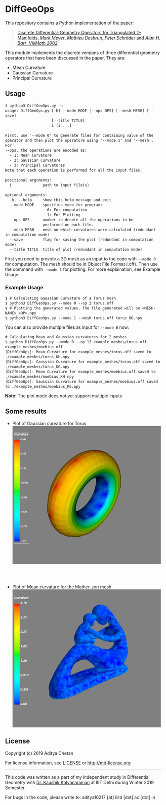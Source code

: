 # DiffGeoOps

This repository contains a Python implementation of the paper:

>[Discrete Differential-Geometry Operators for Triangulated 2-Manifolds. *Mark Meyer*, *Mathieu Desbrun*, *Peter Schröder* and *Alan H. Barr*. *VisMath 2002*](http://www.multires.caltech.edu/pubs/diffGeoOps.pdf)

This module implements the discrete versions of three differential geometry operators that have been discussed in the paper. They are:

- Mean Curvature
- Gaussian Curvature
- Principal Curvature

## Usage

```
$ python3 DiffGeoOps.py -h
usage: DiffGeoOps.py [-h] --mode MODE [--ops OPS] [--mesh MESH] [--save]
                     [--title TITLE]
                     i [i ...]

First, use '--mode 0' to generate files for containing value of the
operator and then plot the operatore using '--mode 1' and '--mesh'. For
--ops, the operations are encoded as:
  - 1: Mean Curvature
  - 2: Gaussian Curvature
  - 3: Principal Curvatures
Note that each operation is performed for all the input files.

positional arguments:
  i              path to input file(s)

optional arguments:
  -h, --help     show this help message and exit
  --mode MODE    specifies mode for program:
                 - 0: For computation
                 - 1: For Plotting
  --ops OPS      number to denote all the operations to be
                 performed on each file.
  --mesh MESH    mesh on which curvatures were calculated (redundant in computation mode)
  --save         flag for saving the plot (redundant in computation mode)
  --title TITLE  title of plot (redundant in computation mode)
```


First you need to provide a 3D mesh as an input to the code with `--mode 0` for computation. The mesh should be in Object File Format (.off). Then use the command with `--mode 1` for plotting. For more explaination, see Example Usage.

### Example Usage

```
$ # Calculating Gaussian Curvature of a Torus mesh
$ python3 DiffGeoOps.py --mode 0 --op 2 torus.off
$ # Plotting the generated values. The file generated will be <MESH-NAME>_<OP>.npy
$ python3 DiffGeoOps.py --mode 1 --mesh torus.off torus_KG.npy
```

You can also provide multiple files as input for `--mode 0` now:

```
# Calculating Mean and Gaussian curvatures for 2 meshes
$ python DiffGeoOps.py --mode 0 --op 12 example_meshes/torus.off example_meshes/moebius.off
[DiffGeoOps]: Mean Curvature for example_meshes/torus.off saved to ./example_meshes/torus_KH.npy
[DiffGeoOps]: Gaussian Curvature for example_meshes/torus.off saved to ./example_meshes/torus_KG.npy
[DiffGeoOps]: Mean Curvature for example_meshes/moebius.off saved to ./example_meshes/moebius_KH.npy
[DiffGeoOps]: Gaussian Curvature for example_meshes/moebius.off saved to ./example_meshes/moebius_KG.npy
```

**Note**: The plot mode does not yet support multiple inputs


## Some results
- Plot of Gaussian curvature for Torus
![Gaussian curvature for Torus](img/torus_KG.png?raw=true "Gaussian curvature of Torus")

<br> <br>
- Plot of Mean curvature for the Mother-son mesh
![Mean curvature for Mother-son mesh](img/mother.png "Mean curvature plot for Mother-son mesh")


## License 

Copyright (c) 2019 Aditya Chetan

For license information, see [LICENSE](LICENSE) or http://mit-license.org


- - -

This code was written as a part of my independent study in Differential Geometry with [Dr. Kaushik Kalyanaraman](https://www.iiitd.ac.in/kaushik) at IIIT Delhi during Winter 2019 Semester. 

For bugs in the code, please write to: aditya16217 [at] iiitd [dot] ac [dot] in


